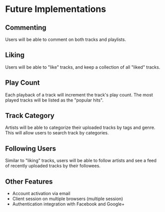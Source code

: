 # Future Implementations

## Commenting

Users will be able to comment on both tracks and playlists.

## Liking

Users will be able to "like" tracks, and keep a collection of all "liked" tracks.

## Play Count

Each playback of a track will increment the track's play count. The most played tracks will be listed as the "popular hits".

## Track Category

Artists will be able to categorize their uploaded tracks by tags and genre. This will allow users to search track by categories.

## Following Users

Similar to "liking" tracks, users will be able to follow artists and see a feed of recently uploaded tracks by their followees.

## Other Features

- Account activation via email
- Client session on multiple browsers (multiple session)
- Authentication integration with Facebook and Google+
